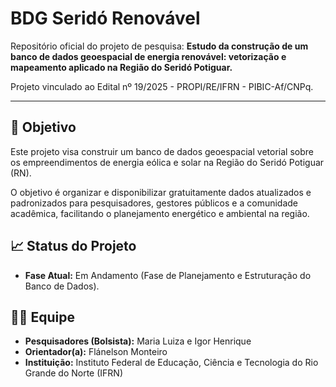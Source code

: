 # BDG Seridó Renovável

Repositório oficial do projeto de pesquisa: **Estudo da construção de um banco de dados geoespacial de energia renovável: vetorização e mapeamento aplicado na Região do Seridó Potiguar.**

Projeto vinculado ao Edital nº 19/2025 - PROPI/RE/IFRN - PIBIC-Af/CNPq.

---

## 🎯 Objetivo

Este projeto visa construir um banco de dados geoespacial vetorial sobre os empreendimentos de energia eólica e solar na Região do Seridó Potiguar (RN).

O objetivo é organizar e disponibilizar gratuitamente dados atualizados e padronizados para pesquisadores, gestores públicos e a comunidade acadêmica, facilitando o planejamento energético e ambiental na região.

## 📈 Status do Projeto

* **Fase Atual:** Em Andamento (Fase de Planejamento e Estruturação do Banco de Dados).

## 🧑‍💻 Equipe

* **Pesquisadores (Bolsista):** Maria Luiza e Igor Henrique
* **Orientador(a):** Flánelson Monteiro
* **Instituição:** Instituto Federal de Educação, Ciência e Tecnologia do Rio Grande do Norte (IFRN)
